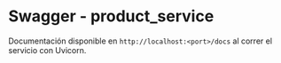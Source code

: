 # Swagger - product_service

Documentación disponible en `http://localhost:<port>/docs` al correr el servicio con Uvicorn.
